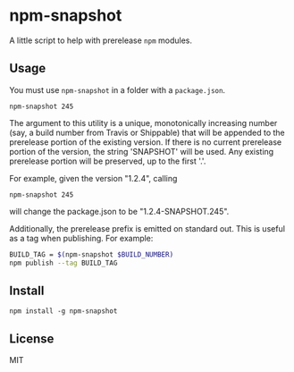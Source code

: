 # npm-snapshot

A little script to help with prerelease `npm` modules.

## Usage

You must use `npm-snapshot` in a folder with a `package.json`.

`npm-snapshot 245`

The argument to this utility is a unique, monotonically increasing number (say, a build number from Travis or Shippable)
that will be appended to the prerelease portion of the existing version. If there is no current prerelease portion of the
version, the string 'SNAPSHOT' will be used. Any existing prerelease portion will be preserved, up to the first '.'.

For example, given the version "1.2.4", calling

`npm-snapshot 245`

will change the package.json to be "1.2.4-SNAPSHOT.245".

Additionally, the prerelease prefix is emitted on standard out. This is useful as a tag when publishing. For example:

```bash
BUILD_TAG = $(npm-snapshot $BUILD_NUMBER)
npm publish --tag BUILD_TAG
```

## Install

`npm install -g npm-snapshot`

## License

MIT
